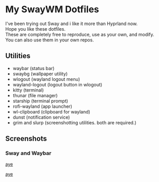 # My SwayWM Dotfiles
I've been trying out Sway and i like it more than Hyprland now.\
Hope you like these dotfiles.\
These are completely free to reproduce, use as your own, and modify.\
You can also use them in your own repos.
## Utilities
- waybar (status bar)
- swaybg (wallpaper utility)
- wlogout (wayland logout menu)
- wayland-logout (logout button in wlogout)
- kitty (terminal)
- thunar (file manager)
- starship (terminal prompt)
- rofi-wayland (app launcher)
- wl-clipboard (clipboard for wayland)
- dunst (notification service)
- grim and slurp (screenshotting utilities. both are required.)
## Screenshots
### Sway and Waybar
[aye](assets/sway.png)

[aye](assets/swaywm.png)
